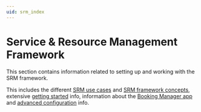 ```yaml
---
uid: srm_index
---
```


# Service & Resource Management Framework

This section contains information related to setting up and working with the SRM framework.

This includes the different [SRM use cases](xref:srm_use_cases) and [SRM framework concepts](xref:srm_concepts), extensive [getting started](xref:srm_getting_started) info, information about the [Booking Manager app](xref:SolSRM#booking-manager-app) and [advanced configuration](xref:SRM_user_interface_customization) info.
